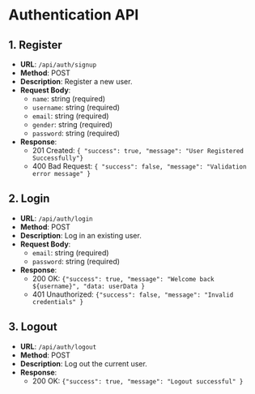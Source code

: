 
# Authentication API

## 1. Register
- **URL**: `/api/auth/signup`
- **Method**: POST
- **Description**: Register a new user.
- **Request Body**:
  - `name`: string (required)
  - `username`: string (required)
  - `email`: string (required)
  - `gender`: string (required)
  - `password`: string (required)
- **Response**:
  - 201 Created: `{ "success": true, "message": "User Registered Successfully"}`
  - 400 Bad Request: `{ "success": false, "message": "Validation error message" }`

## 2. Login
- **URL**: `/api/auth/login`
- **Method**: POST
- **Description**: Log in an existing user.
- **Request Body**:
  - `email`: string (required)
  - `password`: string (required)
- **Response**:
  - 200 OK: `{"success": true, "message": "Welcome back ${username}", "data: userData }`
  - 401 Unauthorized: `{"success": false, "message": "Invalid credentials" }`

## 3. Logout
- **URL**: `/api/auth/logout`
- **Method**: POST
- **Description**: Log out the current user.
- **Response**:
  - 200 OK: `{"success": true, "message": "Logout successful" }`
